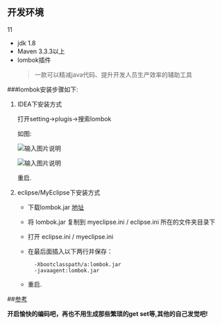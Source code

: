 ## 开发环境
11
- jdk 1.8
- Maven 3.3.3以上
- lombok插件
	> 一款可以精减java代码、提升开发人员生产效率的辅助工具

###lombok安装步骤如下:

1. IDEA下安装方式

	打开setting→plugis→搜索lombok
	
	如图:
	
	![输入图片说明](https://git.oschina.net/uploads/images/2017/0728/104122_441a213f_798427.png "1.png")
	
	![输入图片说明](https://git.oschina.net/uploads/images/2017/0728/104144_5ac7e84b_798427.png "2.png")
	
	重启.


2. eclipse/MyEclipse下安装方式
	
	- 下载lombok.jar  [地址](http://projectlombok.org/)
	- 将 lombok.jar 复制到 myeclipse.ini / eclipse.ini 所在的文件夹目录下
	- 打开 eclipse.ini / myeclipse.ini
	- 在最后面插入以下两行并保存：
			
			-Xbootclasspath/a:lombok.jar
			-javaagent:lombok.jar

	- 重启.

##[参考](http://www.blogjava.net/fancydeepin/archive/2012/07/12/382933.html)

**开启愉快的编码吧，再也不用生成那些繁琐的get set等,其他的自己发觉吧!**